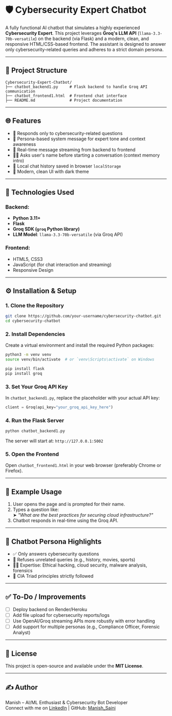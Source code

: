 # 🛡️ Cybersecurity Expert Chatbot

A fully functional AI chatbot that simulates a highly experienced **Cybersecurity Expert**. This project leverages **Groq's LLM API** (`llama-3.3-70b-versatile`) on the backend (via Flask) and a modern, clean, and responsive HTML/CSS-based frontend. The assistant is designed to answer only cybersecurity-related queries and adheres to a strict domain persona.

---

## 📂 Project Structure

```
Cybersecurity-Expert-Chatbot/
├── chatbot_backend1.py     # Flask backend to handle Groq API communication
├── chatbot_frontend1.html  # Frontend chat interface
├── README.md               # Project documentation
```

---

## 🌐 Features

- 🔐 Responds only to cybersecurity-related questions
- 🧠 Persona-based system message for expert tone and context awareness
- 💬 Real-time message streaming from backend to frontend
- 🕵️‍♂️ Asks user's name before starting a conversation (context memory intro)
- 🧾 Local chat history saved in browser `localStorage`
- 🎨 Modern, clean UI with dark theme

---

## 🚀 Technologies Used

### Backend:
- **Python 3.11+**
- **Flask**
- **Groq SDK (`groq` Python library)**
- **LLM Model**: `llama-3.3-70b-versatile` (via Groq API)

### Frontend:
- HTML5, CSS3 
- JavaScript (for chat interaction and streaming)
- Responsive Design

---

## ⚙️ Installation & Setup

### 1. Clone the Repository

```bash
git clone https://github.com/your-username/cybersecurity-chatbot.git
cd cybersecurity-chatbot
```

### 2. Install Dependencies

Create a virtual environment and install the required Python packages:

```bash
python3 -m venv venv
source venv/bin/activate  # or `venv\Scripts\activate` on Windows

pip install flask
pip install groq
```

### 3. Set Your Groq API Key

In `chatbot_backend1.py`, replace the placeholder with your actual API key:

```python
client = Groq(api_key="your_groq_api_key_here")
```

### 4. Run the Flask Server

```bash
python chatbot_backend1.py
```

The server will start at: `http://127.0.0.1:5002`

### 5. Open the Frontend

Open `chatbot_frontend1.html` in your web browser (preferably Chrome or Firefox).

---

## 🔁 Example Usage

1. User opens the page and is prompted for their name.
2. Types a question like:  
   ➤ *"What are the best practices for securing cloud infrastructure?"*
3. Chatbot responds in real-time using the Groq API.

---

## 🔐 Chatbot Persona Highlights

- ✅ Only answers cybersecurity questions
- 🚫 Refuses unrelated queries (e.g., history, movies, sports)
- 🧑‍💻 Expertise: Ethical hacking, cloud security, malware analysis, forensics
- 📌 CIA Triad principles strictly followed

---

## ✅ To-Do / Improvements

- [ ] Deploy backend on Render/Heroku
- [ ] Add file upload for cybersecurity reports/logs
- [ ] Use OpenAI/Groq streaming APIs more robustly with error handling
- [ ] Add support for multiple personas (e.g., Compliance Officer, Forensic Analyst)

---

## 📄 License

This project is open-source and available under the **MIT License**.

---

## ✍️ Author

Manish – AI/ML Enthusiast & Cybersecurity Bot Developer  
Connect with me on [LinkedIn](https://linkedin.com/in/manish-saini-9255aa28b) | GitHub: [Manish_Saini](https://github.com/Codergamer-2023)
